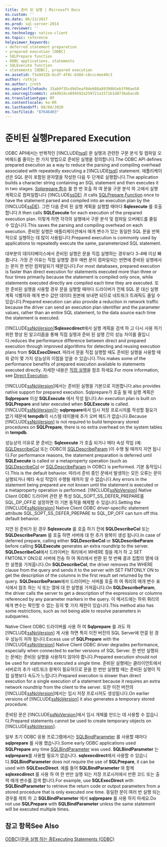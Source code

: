 ```yaml
---
title: 준비 된 실행 | Microsoft Docs
ms.custom: ''
ms.date: 06/13/2017
ms.prod: sql-server-2014
ms.reviewer: ''
ms.technology: native-client
ms.topic: reference
helpviewer_keywords:
- deferred statement preparation
- prepared execution [ODBC]
- SQLPrepare function
- ODBC applications, statements
- SQLExecute function
- statements [ODBC], prepared execution
ms.assetid: f3a9d32b-6cd7-4f0c-b38d-c8ccc4ee40c3
author: rothja
ms.author: jroth
ms.openlocfilehash: 33ab9f35cd9d3eaf04e688a89390b5eb3f00ae58
ms.sourcegitcommit: ad4d92dce894592a259721a1571b1d8736abacdb
ms.translationtype: MT
ms.contentlocale: ko-KR
ms.lasthandoff: 08/04/2020
ms.locfileid: "87646403"
---
```

# <a name="prepared-execution"></a><span data-ttu-id="2ae94-102">준비된 실행</span><span class="sxs-lookup"><span data-stu-id="2ae94-102">Prepared Execution</span></span>
  <span data-ttu-id="2ae94-103">ODBC API에서는 반복적인 [!INCLUDE[tsql](../../../includes/tsql-md.md)] 문 실행과 관련한 구문 분석 및 컴파일 오버헤드를 줄이는 한 가지 방법으로 준비된 실행을 정의합니다.</span><span class="sxs-lookup"><span data-stu-id="2ae94-103">The ODBC API defines prepared execution as a way to reduce the parsing and compiling overhead associated with repeatedly executing a [!INCLUDE[tsql](../../../includes/tsql-md.md)] statement.</span></span> <span data-ttu-id="2ae94-104">애플리케이션은 SQL 문이 포함된 문자열을 작성한 다음 두 단계로 실행합니다.</span><span class="sxs-lookup"><span data-stu-id="2ae94-104">The application builds a character string containing an SQL statement and then executes it in two stages.</span></span> <span data-ttu-id="2ae94-105">[Sqlprepare 함수](https://go.microsoft.com/fwlink/?LinkId=59360) 를 한 번 호출 하 여 문을 구문 분석 하 고에서 실행 계획으로 컴파일합니다 [!INCLUDE[ssDE](../../../includes/ssde-md.md)] .</span><span class="sxs-lookup"><span data-stu-id="2ae94-105">It calls [SQLPrepare Function](https://go.microsoft.com/fwlink/?LinkId=59360) once to have the statement parsed and compiled into an execution plan by the [!INCLUDE[ssDE](../../../includes/ssde-md.md)].</span></span> <span data-ttu-id="2ae94-106">그런 다음 준비 된 실행 계획을 실행할 때마다 **Sqlexecute** 를 호출 합니다.</span><span class="sxs-lookup"><span data-stu-id="2ae94-106">It then calls **SQLExecute** for each execution of the prepared execution plan.</span></span> <span data-ttu-id="2ae94-107">이렇게 하면 각각의 실행에서 구문 분석 및 컴파일 오버헤드를 줄일 수 있습니다.</span><span class="sxs-lookup"><span data-stu-id="2ae94-107">This saves the parsing and compiling overhead on each execution.</span></span> <span data-ttu-id="2ae94-108">준비된 실행은 애플리케이션에서 매개 변수가 있는 동일한 SQL 문을 반복적으로 실행하는 데 많이 사용됩니다.</span><span class="sxs-lookup"><span data-stu-id="2ae94-108">Prepared execution is commonly used by applications to repeatedly execute the same, parameterized SQL statement.</span></span>  
  
 <span data-ttu-id="2ae94-109">대부분의 데이터베이스에서 준비된 실행은 문을 직접 실행하는 경우보다 3-4배 이상 빠릅니다. 가장 큰 이유는 직접 실행할 경우 매번 문이 컴파일되는 반면에 준비된 실행에서는 문이 한 번만 컴파일되기 때문입니다.</span><span class="sxs-lookup"><span data-stu-id="2ae94-109">For most databases, prepared execution is faster than direct execution for statements executed more than three or four times primarily because the statement is compiled only once, while statements executed directly are compiled each time they are executed.</span></span> <span data-ttu-id="2ae94-110">또한 준비된 실행을 사용할 경우 문을 실행할 때마다 드라이버가 전체 SQL 문 대신 실행 계획 식별자와 매개 변수 값만 데이터 원본에 보내면 되므로 네트워크 트래픽도 줄일 수 있습니다.</span><span class="sxs-lookup"><span data-stu-id="2ae94-110">Prepared execution can also provide a reduction in network traffic because the driver can send an execution plan identifier and the parameter values, rather than an entire SQL statement, to the data source each time the statement is executed.</span></span>  
  
 [!INCLUDE[ssNoVersion](../../../includes/ssnoversion-md.md)]<span data-ttu-id="2ae94-111">**Sqlexecdirect**에서 실행 계획을 검색 하 고 다시 사용 하기 위한 향상 된 알고리즘을 통해 직접 실행과 준비 된 실행 간의 성능 차이를 줄입니다.</span><span class="sxs-lookup"><span data-stu-id="2ae94-111">reduces the performance difference between direct and prepared execution through improved algorithms for detecting and reusing execution plans from **SQLExecDirect**.</span></span> <span data-ttu-id="2ae94-112">따라서 문을 직접 실행할 때도 준비된 실행을 사용할 때와 같이 몇 가지 성능상의 이점을 얻을 수 있습니다.</span><span class="sxs-lookup"><span data-stu-id="2ae94-112">This makes some of the performance benefits of prepared execution available to statements executed directly.</span></span> <span data-ttu-id="2ae94-113">자세한 내용은 [직접 실행](direct-execution.md)을 참조 하세요.</span><span class="sxs-lookup"><span data-stu-id="2ae94-113">For more information, see [Direct Execution](direct-execution.md).</span></span>  
  
 [!INCLUDE[ssNoVersion](../../../includes/ssnoversion-md.md)]<span data-ttu-id="2ae94-114">에서는 준비된 실행을 기본으로 지원합니다.</span><span class="sxs-lookup"><span data-stu-id="2ae94-114">also provides native support for prepared execution.</span></span> <span data-ttu-id="2ae94-115">Sqlprepare가 호출 될 때 실행 계획은 **Sqlprepare** 이상 **SQLExecute** 에서 작성 됩니다.</span><span class="sxs-lookup"><span data-stu-id="2ae94-115">An execution plan is built on **SQLPrepare** and later executed when **SQLExecute** is called.</span></span> <span data-ttu-id="2ae94-116">[!INCLUDE[ssNoVersion](../../../includes/ssnoversion-md.md)]는 **sqlprepare**에서 임시 저장 프로시저를 작성할 필요가 없기 때문에 **tempdb**의 시스템 테이블에 추가 오버 헤드가 없습니다.</span><span class="sxs-lookup"><span data-stu-id="2ae94-116">Because [!INCLUDE[ssNoVersion](../../../includes/ssnoversion-md.md)] is not required to build temporary stored procedures on **SQLPrepare**, there is no extra overhead on the system tables in **tempdb**.</span></span>  
  
 <span data-ttu-id="2ae94-117">성능상의 이유로 문 준비는 **Sqlexecute** 가 호출 되거나 메타 속성 작업 (예: [SQLDescribeCol](../../native-client-odbc-api/sqldescribecol.md) 또는 ODBC의 [SQLDescribeParam](../../native-client-odbc-api/sqldescribeparam.md) )이 수행 될 때까지 지연 됩니다.</span><span class="sxs-lookup"><span data-stu-id="2ae94-117">For performance reasons, the statement preparation is deferred until **SQLExecute** is called or a metaproperty operation (such as [SQLDescribeCol](../../native-client-odbc-api/sqldescribecol.md) or [SQLDescribeParam](../../native-client-odbc-api/sqldescribeparam.md) in ODBC) is performed.</span></span> <span data-ttu-id="2ae94-118">기본 동작입니다.</span><span class="sxs-lookup"><span data-stu-id="2ae94-118">This is the default behavior.</span></span> <span data-ttu-id="2ae94-119">따라서 준비 중인 문에서 발생하는 모든 오류는 문이 실행되거나 메타 속성 작업이 수행될 때까지 알 수 없습니다.</span><span class="sxs-lookup"><span data-stu-id="2ae94-119">Any errors in the statement being prepared are not known until the statement is executed or a metaproperty operation is performed.</span></span> <span data-ttu-id="2ae94-120">[!INCLUDE[ssNoVersion](../../../includes/ssnoversion-md.md)] Native Client ODBC 드라이버 관련 문 특성 SQL_SOPT_SS_DEFER_PREPARE를 SQL_DP_OFF로 설정하면 이 기본 동작을 해제할 수 있습니다.</span><span class="sxs-lookup"><span data-stu-id="2ae94-120">Setting the [!INCLUDE[ssNoVersion](../../../includes/ssnoversion-md.md)] Native Client ODBC driver-specific statement attribute SQL_SOPT_SS_DEFER_PREPARE to SQL_DP_OFF can turn off this default behavior.</span></span>  
  
 <span data-ttu-id="2ae94-121">지연 된 준비가 된 경우 **Sqlexecute** 를 호출 하기 전에 **SQLDescribeCol** 또는 **SQLDescribeParam** 를 호출 하면 서버에 대 한 추가 왕복이 생성 됩니다.</span><span class="sxs-lookup"><span data-stu-id="2ae94-121">In case of deferred prepare, calling either **SQLDescribeCol** or **SQLDescribeParam** before calling **SQLExecute** generates an extra roundtrip to the server.</span></span> <span data-ttu-id="2ae94-122">**SQLDescribeCol**에서 드라이버는 쿼리에서 WHERE 절을 제거 하 고 SET FMTONLY ON으로 서버에 전송 하 여 쿼리에서 반환 된 첫 번째 결과 집합의 열에 대 한 설명을 가져옵니다.</span><span class="sxs-lookup"><span data-stu-id="2ae94-122">On **SQLDescribeCol**, the driver removes the WHERE clause from the query and sends it to the server with SET FMTONLY ON to get the description of the columns in the first result set returned by the query.</span></span> <span data-ttu-id="2ae94-123">**SQLDescribeParam**에서 드라이버는 서버를 호출 하 여 쿼리의 매개 변수 표식에서 참조 하는 식 또는 열에 대 한 설명을 가져옵니다.</span><span class="sxs-lookup"><span data-stu-id="2ae94-123">On **SQLDescribeParam**, the driver calls the server to get a description of the expressions or columns referenced by any parameter markers in the query.</span></span> <span data-ttu-id="2ae94-124">이 메서드에는 하위 쿼리의 매개 변수는 확인할 수 없는 등의 몇 가지 제한이 있습니다.</span><span class="sxs-lookup"><span data-stu-id="2ae94-124">This method also has some restrictions, such as not being able to resolve parameters in subqueries.</span></span>  
  
 <span data-ttu-id="2ae94-125">Native Client ODBC 드라이버를 사용 하 여 **Sqlprepare** 를 과도 하 [!INCLUDE[ssNoVersion](../../../includes/ssnoversion-md.md)] 게 사용 하면 특히 이전 버전의 SQL Server에 연결 된 경우 성능이 저하 됩니다.</span><span class="sxs-lookup"><span data-stu-id="2ae94-125">Excess use of **SQLPrepare** with the [!INCLUDE[ssNoVersion](../../../includes/ssnoversion-md.md)] Native Client ODBC driver degrades performance, especially when connected to earlier versions of SQL Server.</span></span> <span data-ttu-id="2ae94-126">한 번만 실행되는 문에는 준비된 실행을 사용하지 않아야 합니다.</span><span class="sxs-lookup"><span data-stu-id="2ae94-126">Prepared execution should not be used for statements executed a single time.</span></span> <span data-ttu-id="2ae94-127">준비된 실행에는 클라이언트에서 서버로의 추가 네트워크 왕복이 필요하므로 문을 한 번만 실행할 때는 준비된 실행이 직접 실행보다 속도가 느립니다.</span><span class="sxs-lookup"><span data-stu-id="2ae94-127">Prepared execution is slower than direct execution for a single execution of a statement because it requires an extra network roundtrip from the client to the server.</span></span> <span data-ttu-id="2ae94-128">또한 이전 버전의 [!INCLUDE[ssNoVersion](../../../includes/ssnoversion-md.md)]에서는 임시 저장 프로시저도 생성됩니다.</span><span class="sxs-lookup"><span data-stu-id="2ae94-128">On earlier versions of [!INCLUDE[ssNoVersion](../../../includes/ssnoversion-md.md)] it also generates a temporary stored procedure.</span></span>  
  
 <span data-ttu-id="2ae94-129">준비된 문은 [!INCLUDE[ssNoVersion](../../../includes/ssnoversion-md.md)]에서 임시 개체를 만드는 데 사용할 수 없습니다.</span><span class="sxs-lookup"><span data-stu-id="2ae94-129">Prepared statements cannot be used to create temporary objects on [!INCLUDE[ssNoVersion](../../../includes/ssnoversion-md.md)].</span></span>  
  
 <span data-ttu-id="2ae94-130">일부 초기 ODBC 응용 프로그램에서는 [SQLBindParameter](../../native-client-odbc-api/sqlbindparameter.md) 를 사용할 때마다 **sqlprepare** 를 사용 했습니다.</span><span class="sxs-lookup"><span data-stu-id="2ae94-130">Some early ODBC applications used **SQLPrepare** any time [SQLBindParameter](../../native-client-odbc-api/sqlbindparameter.md) was used.</span></span> <span data-ttu-id="2ae94-131">**SQLBindParameter** 는 **sqlprepare**를 사용할 필요가 없습니다. **sqlexecdirect**에서 사용할 수 있습니다.</span><span class="sxs-lookup"><span data-stu-id="2ae94-131">**SQLBindParameter** does not require the use of **SQLPrepare**, it can be used with **SQLExecDirect**.</span></span> <span data-ttu-id="2ae94-132">예를 들어 **SQLBindParameter** 와 함께 **sqlexecdirect** 를 사용 하 여 한 번만 실행 되는 저장 프로시저에서 반환 코드 또는 출력 매개 변수를 검색 합니다.</span><span class="sxs-lookup"><span data-stu-id="2ae94-132">For example, use **SQLExecDirect** with **SQLBindParameter** to retrieve the return code or output parameters from a stored procedure that is only executed one time.</span></span> <span data-ttu-id="2ae94-133">동일한 문이 여러 번 실행 되는 경우를 제외 하 고 **SQLBindParameter** 에서 **sqlprepare** 를 사용 하지 마세요.</span><span class="sxs-lookup"><span data-stu-id="2ae94-133">Do not use **SQLPrepare** with **SQLBindParameter** unless the same statement will be executed multiple times.</span></span>  
  
## <a name="see-also"></a><span data-ttu-id="2ae94-134">참고 항목</span><span class="sxs-lookup"><span data-stu-id="2ae94-134">See Also</span></span>  
 [<span data-ttu-id="2ae94-135">ODBC&#41;&#40;문을 실행 하는 중</span><span class="sxs-lookup"><span data-stu-id="2ae94-135">Executing Statements &#40;ODBC&#41;</span></span>](executing-statements-odbc.md)  
  
  
